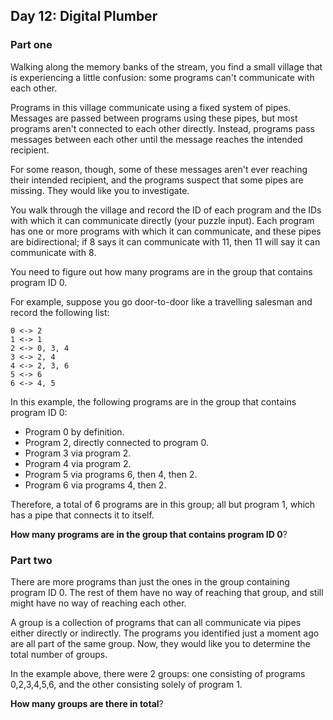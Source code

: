 ## Day 12: Digital Plumber

### Part one

Walking along the memory banks of the stream, you find a small village that is
experiencing a little confusion: some programs can't communicate with each
other.

Programs in this village communicate using a fixed system of pipes. Messages
are passed between programs using these pipes, but most programs aren't
connected to each other directly. Instead, programs pass messages between each
other until the message reaches the intended recipient.

For some reason, though, some of these messages aren't ever reaching their
intended recipient, and the programs suspect that some pipes are missing. They
would like you to investigate.

You walk through the village and record the ID of each program and the IDs with
which it can communicate directly (your puzzle input). Each program has one or
more programs with which it can communicate, and these pipes are bidirectional;
if 8 says it can communicate with 11, then 11 will say it can communicate with
8.

You need to figure out how many programs are in the group that contains program
ID 0.

For example, suppose you go door-to-door like a travelling salesman and record
the following list:

    0 <-> 2
    1 <-> 1
    2 <-> 0, 3, 4
    3 <-> 2, 4
    4 <-> 2, 3, 6
    5 <-> 6
    6 <-> 4, 5

In this example, the following programs are in the group that contains program
ID 0:

 - Program 0 by definition.
 - Program 2, directly connected to program 0.
 - Program 3 via program 2.
 - Program 4 via program 2.
 - Program 5 via programs 6, then 4, then 2.
 - Program 6 via programs 4, then 2.

Therefore, a total of 6 programs are in this group; all but program 1, which
has a pipe that connects it to itself.

**How many programs are in the group that contains program ID 0**?

### Part two

There are more programs than just the ones in the group containing program ID
0. The rest of them have no way of reaching that group, and still might have no
way of reaching each other.

A group is a collection of programs that can all communicate via pipes either
directly or indirectly. The programs you identified just a moment ago are all
part of the same group. Now, they would like you to determine the total number
of groups.

In the example above, there were 2 groups: one consisting of programs
0,2,3,4,5,6, and the other consisting solely of program 1.

**How many groups are there in total**?

